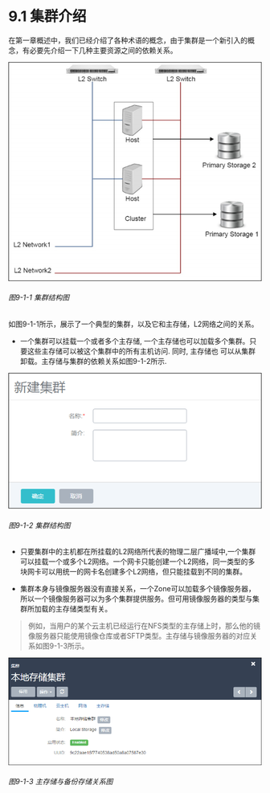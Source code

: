 # 9.1 集群介绍

在第一章概述中，我们已经介绍了各种术语的概念，由于集群是一个新引入的概念，有必要先介绍一下几种主要资源之间的依赖关系。

![png](../images/9-1-1.png "图9-1-1  集群结构图")
###### 图9-1-1  集群结构图

如图9-1-1所示，展示了一个典型的集群，以及它和主存储，L2网络之间的关系。


- 一个集群可以挂载一个或者多个主存储, 一个主存储也可以加载多个集群。只要这些主存储可以被这个集群中的所有主机访问. 同时, 主存储也
可以从集群卸载。主存储与集群的依赖关系如图9-1-2所示.

![png](../images/9-1-2.png "图9-1-2 集群与主存储关系图")

###### 图9-1-2 集群结构图


- 只要集群中的主机都在所挂载的L2网络所代表的物理二层广播域中,一个集群可以挂载一个或多个L2网络。一个网卡只能创建一个L2网络，同一类型的多块网卡可以用统一的网卡名创建多个L2网络，但只能挂载到不同的集群。

- 集群本身与镜像服务器没有直接关系，一个Zone可以加载多个镜像服务器，所以一个镜像服务器可以为多个集群提供服务。但可用镜像服务器的类型与集群所加载的主存储类型有关。

> 例如，当用户的某个云主机已经运行在NFS类型的主存储上时，那么他的镜像服务器只能使用镜像仓库或者SFTP类型。主存储与镜像服务器的对应关系如图9-1-3所示。

![png](../images/9-1-3.png "图9-1-3 主存储与备份存储关系图")

###### 图9-1-3 主存储与备份存储关系图
